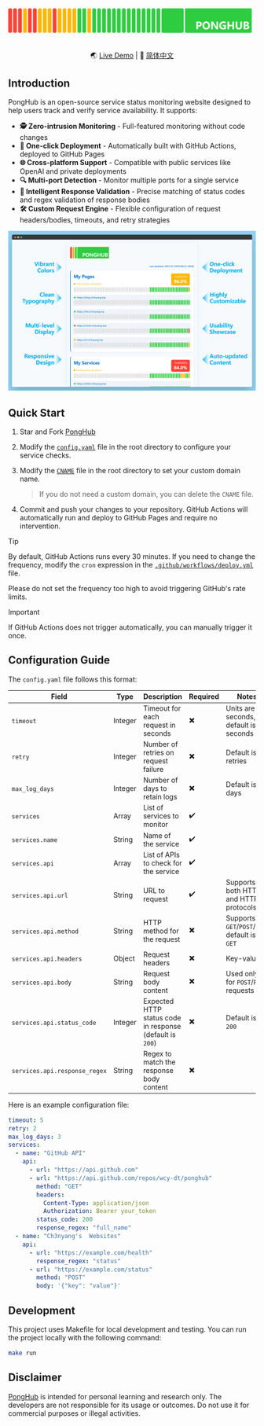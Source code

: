 <div align="center">

# [![PongHub](static/band.png)](https://health.ch3nyang.top)

🌏 [Live Demo](https://health.ch3nyang.top) | 📖 [简体中文](README_CN.md)

</div>

## Introduction

PongHub is an open-source service status monitoring website designed to help users track and verify service availability. It supports:

- **🕵️ Zero-intrusion Monitoring** - Full-featured monitoring without code changes
- **🚀 One-click Deployment** - Automatically built with GitHub Actions, deployed to GitHub Pages
- **🌐 Cross-platform Support** - Compatible with public services like OpenAI and private deployments
- **🔍 Multi-port Detection** - Monitor multiple ports for a single service
- **🤖 Intelligent Response Validation** - Precise matching of status codes and regex validation of response bodies
- **🛠️ Custom Request Engine** - Flexible configuration of request headers/bodies, timeouts, and retry strategies

![Browser Screenshot](static/browser.png)

## Quick Start

1. Star and Fork [PongHub](https://github.com/WCY-dt/ponghub)

2. Modify the [`config.yaml`](config.yaml) file in the root directory to configure your service checks.

3. Modify the [`CNAME`](CNAME) file in the root directory to set your custom domain name.
   
   > If you do not need a custom domain, you can delete the `CNAME` file.

4. Commit and push your changes to your repository. GitHub Actions will automatically run and deploy to GitHub Pages and require no intervention.

> [!TIP]
> By default, GitHub Actions runs every 30 minutes. If you need to change the frequency, modify the `cron` expression in the [`.github/workflows/deploy.yml`](.github/workflows/deploy.yml) file.
> 
> Please do not set the frequency too high to avoid triggering GitHub's rate limits.

> [!IMPORTANT]
> If GitHub Actions does not trigger automatically, you can manually trigger it once.

## Configuration Guide

The `config.yaml` file follows this format:

| Field                         | Type    | Description                                              | Required | Notes                                         |
|-------------------------------|---------|----------------------------------------------------------|----------|-----------------------------------------------|
| `timeout`                     | Integer | Timeout for each request in seconds                      | ✖️       | Units are seconds, default is 5 seconds       |
| `retry`                       | Integer | Number of retries on request failure                     | ✖️       | Default is 2 retries                          |
| `max_log_days`                | Integer | Number of days to retain logs                            | ✖️       | Default is 3 days                             |
| `services`                    | Array   | List of services to monitor                              | ✔️       |                                               |
| `services.name`               | String  | Name of the service                                      | ✔️       |                                               |
| `services.api`                | Array   | List of APIs to check for the service                    | ✔️       |                                               |                                               |
| `services.api.url`            | String  | URL to request                                           | ✔️       | Supports both HTTP and HTTPS protocols        |
| `services.api.method`         | String  | HTTP method for the request                              | ✖️       | Supports `GET`/`POST`/`PUT`, default is `GET` |
| `services.api.headers`        | Object  | Request headers                                          | ✖️       | Key-value                                     |
| `services.api.body`           | String  | Request body content                                     | ✖️       | Used only for `POST`/`PUT` requests           |
| `services.api.status_code`    | Integer | Expected HTTP status code in response (default is `200`) | ✖️       | Default is `200`                              |
| `services.api.response_regex` | String  | Regex to match the response body content                 | ✖️       |                                               |

Here is an example configuration file:

```yaml
timeout: 5
retry: 2
max_log_days: 3
services:
  - name: "GitHub API"
    api:
      - url: "https://api.github.com"
      - url: "https://api.github.com/repos/wcy-dt/ponghub"
        method: "GET"
        headers:
          Content-Type: application/json
          Authorization: Bearer your_token
        status_code: 200
        response_regex: "full_name"
  - name: "Ch3nyang's  Websites"
    api:
      - url: "https://example.com/health"
        response_regex: "status"
      - url: "https://example.com/status"
        method: "POST"
        body: '{"key": "value"}'
```

## Development

This project uses Makefile for local development and testing. You can run the project locally with the following command:

```bash
make run
```

## Disclaimer

[PongHub](https://github.com/WCY-dt/ponghub) is intended for personal learning and research only. The developers are not responsible for its usage or outcomes. Do not use it for commercial purposes or illegal activities.
